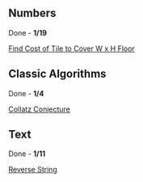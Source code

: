 Numbers
-----------------

Done - **1/19**

[Find Cost of Tile to Cover W x H Floor](https://github.com/JoaoGFarias/Projects/blob/master/Python/Numbers/TileCost.py)


Classic Algorithms
-----------------

Done - **1/4**

[Collatz Conjecture](https://github.com/JoaoGFarias/Projects/blob/master/Python/Classic%20Algorithms/CollatzConjecture.py)

Text
-----------------

Done - **1/11**

[Reverse String](https://github.com/JoaoGFarias/Projects/blob/master/Python/Text/ReverseString.py)
